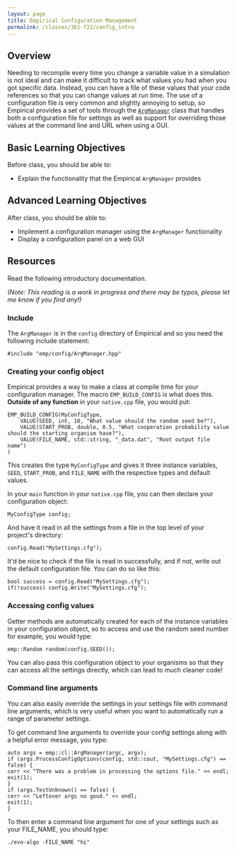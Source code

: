 ```yaml
---
layout: page
title: Empirical Configuration Management
permalink: /classes/361-f22/config_intro
---
```


## Overview
Needing to recompile every time you change a variable value in a simulation is not ideal and can make it difficult to track what values you had when you got specific data.
Instead, you can have a file of these values that your code references so that you can change values at run time.
The use of a configuration file is very common and slightly annoying to setup, so Empirical provides a set of tools through the [`ArgManager`](https://empirical.readthedocs.io/en/latest/api/classemp_1_1ArgManager.html) class that handles both a configuration file for settings as well as support for overriding those values at the command line and URL when using a GUI.

## Basic Learning Objectives
Before class, you should be able to:
* Explain the functionality that the Empirical `ArgManager` provides

## Advanced Learning Objectives
After class, you should be able to:
* Implement a configuration manager using the `ArgManager` functionality
* Display a configuration panel on a web GUI

## Resources
Read the following introductory documentation.

*(Note: This reading is a work in progress and there may be typos, please let me know if you find any!)*


### Include
The `ArgManager` is in the `config` directory of Empirical and so you need the following include statement:
```
#include "emp/config/ArgManager.hpp"
```

### Creating your config object
Empirical provides a way to make a class at compile time for your configuration manager. The macro `EMP_BUILD_CONFIG` is what does this. **Outside of any function** in your `native.cpp` file, you would put:
```
EMP_BUILD_CONFIG(MyConfigType,
    VALUE(SEED, int, 10, "What value should the random seed be?"), 
    VALUE(START_PROB, double, 0.5, "What cooperation probability value should the starting organism have?"),
    VALUE(FILE_NAME, std::string, "_data.dat", "Root output file name")
)
```

This creates the type `MyConfigType` and gives it three instance variables, `SEED`, `START_PROB`, and `FILE_NAME` with the respective types and default values.

In your `main` function in your `native.cpp` file, you can then declare your configuration object:
```
MyConfigType config;
```

And have it read in all the settings from a file in the top level of your project's directory:

```
config.Read("MySettings.cfg");
```

It'd be nice to check if the file is read in successfully, and if not, write out the default configuration file. You can do so like this:
```
bool success = config.Read("MySettings.cfg");
if(!success) config.Write("MySettings.cfg");
```


### Accessing config values
Getter methods are automatically created for each of the instance variables in your configuration object, so to access and use the random seed number for example, you would type:
```
emp::Random random(config.SEED());
```

You can also pass this configuration object to your organisms so that they can access all the settings directly, which can lead to much cleaner code!

### Command line arguments
You can also easily override the settings in your settings file with command line arguments, which is very useful when you want to automatically run a range of parameter settings. 

To get command line arguments to override your config settings along with a helpful error message, you type:
```
auto args = emp::cl::ArgManager(argc, argv);
if (args.ProcessConfigOptions(config, std::cout, "MySettings.cfg") == false) {
cerr << "There was a problem in processing the options file." << endl;
exit(1);
}
if (args.TestUnknown() == false) {
cerr << "Leftover args no good." << endl;
exit(1);
}
```

To then enter a command line argument for one of your settings such as your FILE_NAME, you should type:

```
./evo-algo -FILE_NAME "hi"
```

